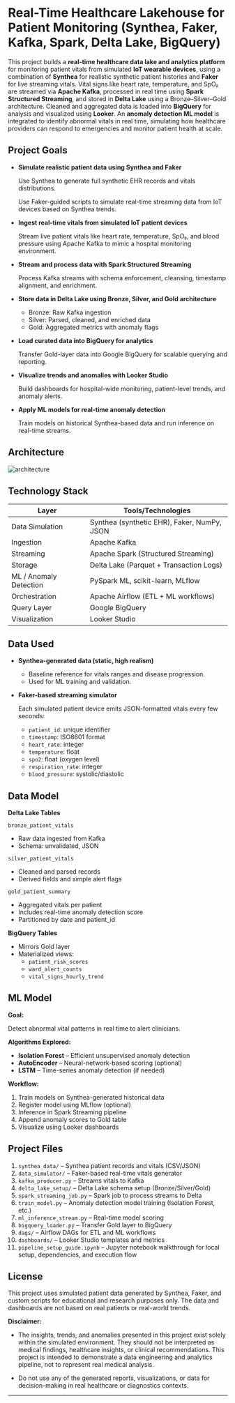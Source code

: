 # Real-Time Healthcare Lakehouse for Patient Monitoring (Synthea, Faker, Kafka, Spark, Delta Lake, BigQuery)

This project builds a **real-time healthcare data lake and analytics platform** for monitoring patient vitals from simulated **IoT wearable devices**, using a combination of **Synthea** for realistic synthetic patient histories and **Faker** for live streaming vitals. Vital signs like heart rate, temperature, and SpO₂ are streamed via **Apache Kafka**, processed in real time using **Spark Structured Streaming**, and stored in **Delta Lake** using a Bronze–Silver–Gold architecture. Cleaned and aggregated data is loaded into **BigQuery** for analysis and visualized using **Looker**. An **anomaly detection ML model** is integrated to identify abnormal vitals in real time, simulating how healthcare providers can respond to emergencies and monitor patient health at scale.

## Project Goals

- **Simulate realistic patient data using Synthea and Faker**

  Use Synthea to generate full synthetic EHR records and vitals distributions.

  Use Faker-guided scripts to simulate real-time streaming data from IoT devices based on Synthea trends.

- **Ingest real-time vitals from simulated IoT patient devices**

  Stream live patient vitals like heart rate, temperature, SpO₂, and blood pressure using Apache Kafka to mimic a hospital monitoring environment.

- **Stream and process data with Spark Structured Streaming**

  Process Kafka streams with schema enforcement, cleansing, timestamp alignment, and enrichment.

- **Store data in Delta Lake using Bronze, Silver, and Gold architecture**
  - Bronze: Raw Kafka ingestion
  - Silver: Parsed, cleaned, and enriched data
  - Gold: Aggregated metrics with anomaly flags

- **Load curated data into BigQuery for analytics**

  Transfer Gold-layer data into Google BigQuery for scalable querying and reporting.

- **Visualize trends and anomalies with Looker Studio**

  Build dashboards for hospital-wide monitoring, patient-level trends, and anomaly alerts.

- **Apply ML models for real-time anomaly detection**

  Train models on historical Synthea-based data and run inference on real-time streams.

## Architecture

![architecture](https://github.com/user-attachments/assets/7259d4d1-ff20-451a-ad67-254f705c99ac)

## Technology Stack

| Layer                   | Tools/Technologies                                         |
|------------------------|------------------------------------------------------------|
| Data Simulation         | Synthea (synthetic EHR), Faker, NumPy, JSON                             |
| Ingestion               | Apache Kafka                                               |
| Streaming               | Apache Spark (Structured Streaming)                        |
| Storage                 | Delta Lake (Parquet + Transaction Logs)                    |
| ML / Anomaly Detection  | PySpark ML, scikit-learn, MLflow |
| Orchestration           | Apache Airflow (ETL + ML workflows)            |
| Query Layer             | Google BigQuery                                            |
| Visualization           | Looker Studio                                              |

## Data Used

- **Synthea-generated data (static, high realism)**
  - Baseline reference for vitals ranges and disease progression.
  - Used for ML training and validation.

- **Faker-based streaming simulator**

  Each simulated patient device emits JSON-formatted vitals every few seconds:
  
  - `patient_id`: unique identifier
  - `timestamp`: ISO8601 format
  - `heart_rate`: integer
  - `temperature`: float
  - `spo2`: float (oxygen level)
  - `respiration_rate`: integer
  - `blood_pressure`: systolic/diastolic

## Data Model
**Delta Lake Tables**

`bronze_patient_vitals`
- Raw data ingested from Kafka
- Schema: unvalidated, JSON

`silver_patient_vitals`
- Cleaned and parsed records
- Derived fields and simple alert flags

`gold_patient_summary`
- Aggregated vitals per patient
- Includes real-time anomaly detection score
- Partitioned by date and patient_id

**BigQuery Tables**
- Mirrors Gold layer
- Materialized views:
  - `patient_risk_scores`
  - `ward_alert_counts`
  - `vital_signs_hourly_trend`
 
## ML Model

**Goal:**  

Detect abnormal vital patterns in real time to alert clinicians.

**Algorithms Explored:**  
- **Isolation Forest** – Efficient unsupervised anomaly detection  
- **AutoEncoder** – Neural-network-based scoring (optional)  
- **LSTM** – Time-series anomaly detection (if needed)

**Workflow:**  
1. Train models on Synthea-generated historical data
2. Register model using MLflow (optional)
3. Inference in Spark Streaming pipeline
4. Append anomaly scores to Gold table
5. Visualize using Looker dashboards

## Project Files

1. `synthea_data/` – Synthea patient records and vitals (CSV/JSON)
2. `data_simulator/` – Faker-based real-time vitals generator
3. `kafka_producer.py` – Streams vitals to Kafka
4. `delta_lake_setup/` – Delta Lake schema setup (Bronze/Silver/Gold)
5. `spark_streaming_job.py` – Spark job to process streams to Delta
6. `train_model.py` – Anomaly detection model training (Isolation Forest, etc.)
7. `ml_inference_stream.py` – Real-time model scoring
8. `bigquery_loader.py` – Transfer Gold layer to BigQuery
9. `dags/` – Airflow DAGs for ETL and ML workflows
10. `dashboards/` – Looker Studio templates and metrics
11. `pipeline_setup_guide.ipynb` – Jupyter notebook walkthrough for local setup, dependencies, and execution flow

## License

This project uses simulated patient data generated by Synthea, Faker, and custom scripts for educational and research purposes only. The data and dashboards are not based on real patients or real-world trends.

**Disclaimer:**

- The insights, trends, and anomalies presented in this project exist solely within the simulated environment. They should not be interpreted as medical findings, healthcare insights, or clinical recommendations. This project is intended to demonstrate a data engineering and analytics pipeline, not to represent real medical analysis.

- Do not use any of the generated reports, visualizations, or data for decision-making in real healthcare or diagnostics contexts.

---
